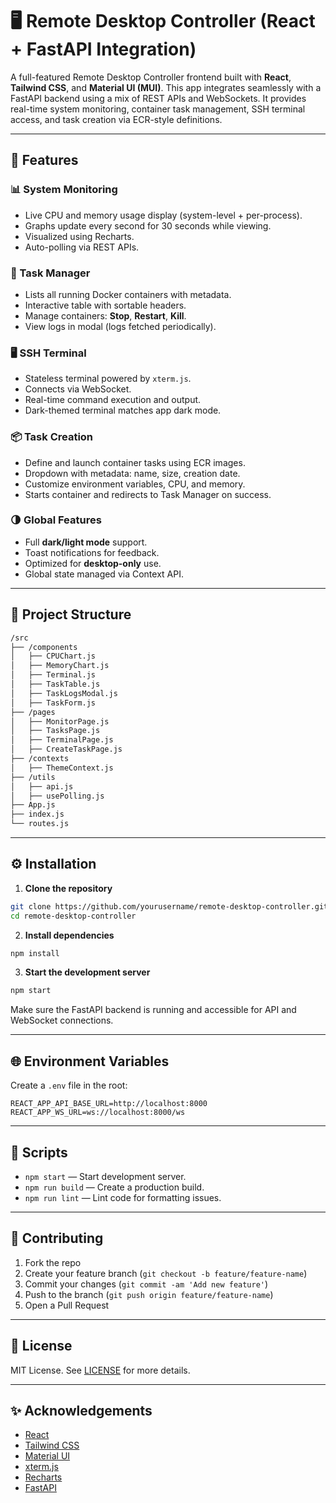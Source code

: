 # 🖥️ Remote Desktop Controller (React + FastAPI Integration)

A full-featured Remote Desktop Controller frontend built with **React**, **Tailwind CSS**, and **Material UI (MUI)**. This app integrates seamlessly with a FastAPI backend using a mix of REST APIs and WebSockets. It provides real-time system monitoring, container task management, SSH terminal access, and task creation via ECR-style definitions.

---

## 🚀 Features

### 📊 System Monitoring
- Live CPU and memory usage display (system-level + per-process).
- Graphs update every second for 30 seconds while viewing.
- Visualized using Recharts.
- Auto-polling via REST APIs.

### 🧠 Task Manager
- Lists all running Docker containers with metadata.
- Interactive table with sortable headers.
- Manage containers: **Stop**, **Restart**, **Kill**.
- View logs in modal (logs fetched periodically).

### 🖥️ SSH Terminal
- Stateless terminal powered by `xterm.js`.
- Connects via WebSocket.
- Real-time command execution and output.
- Dark-themed terminal matches app dark mode.

### 📦 Task Creation
- Define and launch container tasks using ECR images.
- Dropdown with metadata: name, size, creation date.
- Customize environment variables, CPU, and memory.
- Starts container and redirects to Task Manager on success.

### 🌗 Global Features
- Full **dark/light mode** support.
- Toast notifications for feedback.
- Optimized for **desktop-only** use.
- Global state managed via Context API.

---

## 🧭 Project Structure

```bash
/src
├── /components
│   ├── CPUChart.js
│   ├── MemoryChart.js
│   ├── Terminal.js
│   ├── TaskTable.js
│   ├── TaskLogsModal.js
│   ├── TaskForm.js
├── /pages
│   ├── MonitorPage.js
│   ├── TasksPage.js
│   ├── TerminalPage.js
│   ├── CreateTaskPage.js
├── /contexts
│   ├── ThemeContext.js
├── /utils
│   ├── api.js
│   ├── usePolling.js
├── App.js
├── index.js
└── routes.js
```

---

## ⚙️ Installation

1. **Clone the repository**
```bash
git clone https://github.com/yourusername/remote-desktop-controller.git
cd remote-desktop-controller
```

2. **Install dependencies**
```bash
npm install
```

3. **Start the development server**
```bash
npm start
```

Make sure the FastAPI backend is running and accessible for API and WebSocket connections.

---

## 🌐 Environment Variables

Create a `.env` file in the root:

```
REACT_APP_API_BASE_URL=http://localhost:8000
REACT_APP_WS_URL=ws://localhost:8000/ws
```

---

## 🔧 Scripts

- `npm start` — Start development server.
- `npm run build` — Create a production build.
- `npm run lint` — Lint code for formatting issues.

---

## 🙌 Contributing

1. Fork the repo
2. Create your feature branch (`git checkout -b feature/feature-name`)
3. Commit your changes (`git commit -am 'Add new feature'`)
4. Push to the branch (`git push origin feature/feature-name`)
5. Open a Pull Request

---

## 📄 License

MIT License. See [LICENSE](./LICENSE) for more details.

---

## ✨ Acknowledgements

- [React](https://reactjs.org/)
- [Tailwind CSS](https://tailwindcss.com/)
- [Material UI](https://mui.com/)
- [xterm.js](https://xtermjs.org/)
- [Recharts](https://recharts.org/)
- [FastAPI](https://fastapi.tiangolo.com/)
```
